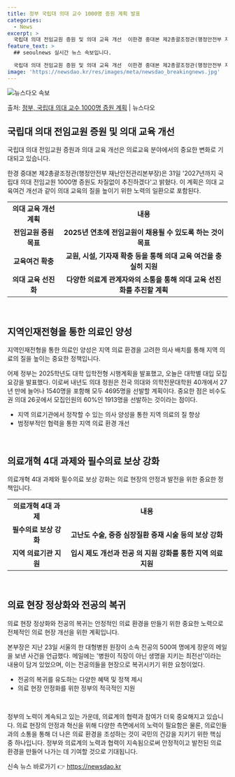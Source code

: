 ```yaml
---
title: 정부 국립대 의대 교수 1000명 증원 계획 발표
categories:
  - News
excerpt: >
  국립대 의대 전임교원 증원 및 의대 교육 개선  이한경 중대본 제2총괄조정관(행정안전부 재난안전관리본부장)은…
feature_text: >
  ## seoulnews 실시간 뉴스 속보입니다.

  국립대 의대 전임교원 증원 및 의대 교육 개선  이한경 중대본 제2총괄조정관(행정안전부 재난안전관리본부장)은…
image: 'https://newsdao.kr/res/images/meta/newsdao_breakingnews.jpg'
---
```


![뉴스다오 속보](https://newsdao.kr/res/images/meta/newsdao_breakingnews.jpg)

<p>출처: <a href="https://newsdao.kr/4004" rel="dofollow">정부, 국립대 의대 교수 1000명 증원 계획</a> | 뉴스다오</p>

<h2 data-ke-size="size26">국립대 의대 전임교원 증원 및 의대 교육 개선</h2>
국립대 의대 전임교원 증원과 의대 교육 개선은 의료교육 분야에서의 중요한 변화로 기대되고 있습니다.

<p data-ke-size="size16">한경 중대본 제2총괄조정관(행정안전부 재난안전관리본부장)은 31일 '2027년까지 국립대 의대 전임교원 1000명 증원도 차질없이 추진하겠다'고 밝혔다. 이 계획은 의대 교육여건 개선과 같이 의대 교육의 질을 높이기 위한 노력의 일환으로 포함된다.</p>

<table>
  <tr>
    <td style="text-align: center; height: 17px;"><b>의대 교육 개선 계획</b></td>
    <td style="text-align: center; height: 17px;"><b>내용</b></td>
  </tr>
  <tr>
    <td style="text-align: center; height: 17px;"><b>전임교원 증원 목표</b></td>
    <td style="text-align: center; height: 17px;"><b>2025년 연초에 전임교원이 채용될 수 있도록 하는 것이 목표</b></td>
  </tr>
  <tr>
    <td style="text-align: center; height: 17px;"><b>교육여건 확충</b></td>
    <td style="text-align: center; height: 17px;"><b>교원, 시설, 기자재 확충 등을 통해 의대 교육 여건을 충실히 지원</b></td>
  </tr>
  <tr>
    <td style="text-align: center; height: 17px;"><b>의대 교육 선진화</b></td>
    <td style="text-align: center; height: 17px;"><b>다양한 의료계 관계자와의 소통을 통해 의대 교육 선진화를 추진할 계획</b></td>
  </tr>
</table>

<p data-ke-size="size16">&nbsp;</p>

<h2 data-ke-size="size26">지역인재전형을 통한 의료인 양성</h2>
지역인재전형을 통한 의료인 양성은 지역 의료 환경을 고려한 의사 배치를 통해 지역 의료의 질을 높이는 중요한 정책입니다.

<p data-ke-size="size16">어제 정부는 2025학년도 대학 입학전형 시행계획을 발표했고, 오늘은 대학별 대입 모집요강을 발표했다. 이로써 내년도 의대 정원은 전국 의대와 의학전문대학원 40개에서 27년 만에 늘어나 1540명을 포함해 모두 4695명을 선발할 계획이다. 중요한 점은 비수도권 의대 26곳에서 모집인원의 60%인 1913명을 선발하는 것이라는 점이다.</p>

<ul>
  <li>지역 의료기관에서 정착할 수 있는 의사 양성을 통한 지역 의료의 질 향상</li>
  <li>범정부적인 협력을 통한 지역 의료 환경 개선</li>
</ul>

<p data-ke-size="size16">&nbsp;</p>

<h2 data-ke-size="size26">의료개혁 4대 과제와 필수의료 보상 강화</h2>
의료개혁 4대 과제와 필수의료 보상 강화는 의료 현장의 안정과 발전을 위한 중요한 정책입니다.

<table>
  <tr>
    <td style="text-align: center; height: 17px;"><b>의료개혁 4대 과제</b></td>
    <td style="text-align: center; height: 17px;"><b>내용</b></td>
  </tr>
  <tr>
    <td style="text-align: center; height: 17px;"><b>필수의료 보상 강화</b></td>
    <td style="text-align: center; height: 17px;"><b>고난도 수술, 중증 심장질환 중재 시술 등의 보상 강화</b></td>
  </tr>
  <tr>
    <td style="text-align: center; height: 17px;"><b>지역 의료기관 지원</b></td>
    <td style="text-align: center; height: 17px;"><b>입시 제도 개선과 전공 의 지원 강화를 통한 지역 의료 지원</b></td>
  </tr>
</table>

<p data-ke-size="size16">&nbsp;</p>

<h2 data-ke-size="size26">의료 현장 정상화와 전공의 복귀</h2>
의료 현장 정상화와 전공의 복귀는 안정적인 의료 환경을 만들기 위한 중요한 노력으로 전체적인 의료 현장 개선을 위한 계획입니다.

<p data-ke-size="size16">본부장은 지난 23일 서울의 한 대형병원 원장이 소속 전공의 500여 명에게 장문의 메일을 보낸 사건을 언급했다. 메일에는 '병원이 직장이 아닌 생명을 지키는 최전선'이라는 내용이 담겨 있었으며, 이는 전공의들을 현장으로 복귀시키기 위한 요청이었다.</p>

<ul>
  <li>전공의 복귀를 유도하는 다양한 혜택 및 정책 제시</li>
  <li>의료 현장 안정화를 위한 정부의 적극적인 지원</li>
</ul>

<p data-ke-size="size16">&nbsp;</p>

<p data-ke-size="size16">정부의 노력이 계속되고 있는 가운데, 의료계의 협력과 참여가 더욱 중요해지고 있습니다. 의료 현장의 안정과 혁신을 위해 다양한 측면에서의 노력이 필요함은 물론, 의료인들과의 소통을 통해 더 나은 의료 환경을 조성하는 것이 국민의 건강을 지키기 위한 핵심 중 하나입니다. 정부와 의료계의 노력과 협력이 지속됨으로써 안정적이고 발전된 의료 환경을 만들어 나가는 데 기여할 것으로 기대됩니다.</p> 

신속 뉴스 바로가기 👉 <a href="https://newsdao.kr" rel="dofollow">https://newsdao.kr</a>



